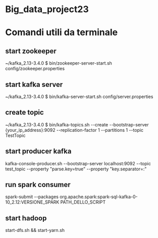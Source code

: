# Big_data_project23

# Comandi utili da terminale

## start zookeeper

~/kafka_2.13-3.4.0 $ bin/zookeeper-server-start.sh config/zookeeper.properties

## start kafka server

~/kafka_2.13-3.4.0 $ bin/kafka-server-start.sh config/server.properties

## create topic 

~/kafka_2.13-3.4.0 $ bin/kafka-topics.sh --create --bootstrap-server {your_ip_address}:9092 --replication-factor 1 --partitions 1 --topic TestTopic

## start producer kafka

kafka-console-producer.sh --bootstrap-server localhost:9092 --topic test_topic --property "parse.key=true" --property "key.separator=:"

## run spark consumer

spark-submit --packages org.apache.spark:spark-sql-kafka-0-10_2.12:VERSIONE_SPARK         PATH_DELLO_SCRIPT

## start hadoop

start-dfs.sh && start-yarn.sh


